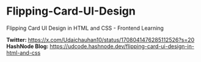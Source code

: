 # Flipping-Card-UI-Design
Flipping Card UI Design in HTML and CSS - Frontend Learning 

<b>Twitter: </b> https://x.com/Udaichauhan10/status/1708041476285112526?s=20
<b>HashNode Blog: </b> https://udcode.hashnode.dev/flipping-card-ui-design-in-html-and-css
